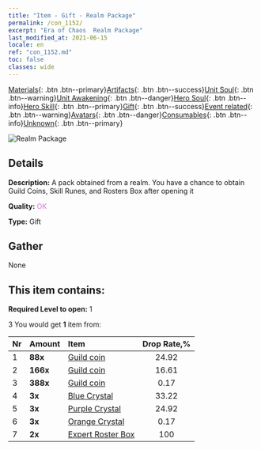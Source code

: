 ```yaml
---
title: "Item - Gift - Realm Package"
permalink: /con_1152/
excerpt: "Era of Chaos  Realm Package"
last_modified_at: 2021-06-15
locale: en
ref: "con_1152.md"
toc: false
classes: wide
---
```

 [Materials](/Items/){: .btn .btn--primary}[Artifacts](/Items/Artifacts/){: .btn .btn--success}[Unit Soul](/Items/UnitSoul/){: .btn .btn--warning}[Unit Awakening](/Items/UnitAwakening/){: .btn .btn--danger}[Hero Soul](/Items/HeroSoul/){: .btn .btn--info}[Hero Skill](/Items/HeroSkill/){: .btn .btn--primary}[Gift](/Items/Gift/){: .btn .btn--success}[Event related](/Items/Events/){: .btn .btn--warning}[Avatars](/Items/Avatars/){: .btn .btn--danger}[Consumables](/Items/Consumables/){: .btn .btn--info}[Unknown](/Items/Unknown/){: .btn .btn--primary}

 ![Realm Package](/images/t/i_907003.png)

## Details
 **Description:** A pack obtained from a realm. You have a chance to obtain Guild Coins, Skill Runes, and Rosters Box after opening it

 **Quality:** <span style="color: #DA70D6">OK</span>

 **Type:** Gift

## Gather

  None

## This item contains:

 **Required Level to open:** 1

 3 You would get **1** item  from:

  | Nr | Amount |     Item    | Drop Rate,% |
  |:---|:-------|:------------|:---------:|
  | 1 |  **88x** | [Guild coin](/Items/con_896/) | 24.92 | 
  | 2 |  **166x** | [Guild coin](/Items/con_896/) | 16.61 | 
  | 3 |  **388x** | [Guild coin](/Items/con_896/) | 0.17 | 
  | 4 |  **3x** | [Blue Crystal](/Items/con_716/) | 33.22 | 
  | 5 |  **3x** | [Purple Crystal](/Items/con_720/) | 24.92 | 
  | 6 |  **3x** | [Orange Crystal](/Items/con_730/) | 0.17 | 
  | 7 |  **2x** | [Expert Roster Box](/Items/con_776/) | 100 | 
